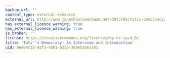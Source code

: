 ```yaml
---
backup_url: ''
content_type: external-resource
external_url: http://www.jonathanrosenbaum.net/1973/05/tatis-democracy/
has_external_licence_warning: true
has_external_license_warning: true
is_broken: ''
license: https://creativecommons.org/licenses/by-nc-sa/4.0/
title: 'Tati''s Democracy: An Interview and Introduction'
uid: bee04c3b-92f5-4ab1-b35b-369eb3563141
---
```

